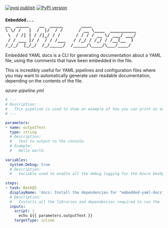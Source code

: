 [![pypi publish](https://github.com/GenesisCoast/embedded-yaml-docs/actions/workflows/python-publish.yml/badge.svg)](https://github.com/GenesisCoast/embedded-yaml-docs/actions/workflows/python-publish.yml) [![PyPI version](https://badge.fury.io/py/embedded-yaml-docs.svg)](https://badge.fury.io/py/embedded-yaml-docs)

<h3>
  
```
Embedded...
__  _____    __  _____       ____                 
\ \/ /   |  /  |/  / /      / __ \____  __________
 \  / /| | / /|_/ / /      / / / / __ \/ ___/ ___/
 / / ___ |/ /  / / /___   / /_/ / /_/ / /__(__  ) 
/_/_/  |_/_/  /_/_____/  /_____/\____/\___/____/                   
```
  
</h3>

Embedded YAML docs is a CLI for generating documentation about a YAML file, using the comments that have been embedded in the file.

This is incredibly useful for YAML pipelines and configuration files where you may want to automatically generate user readable documentation, depending on the contents of the file.

*azure-pipeline.yml*
```yml
# ---
# Description:
#   This pipeline is used to show an example of how you can print an output to the console.
# ---

parameters:
- name: outputText
  type: string
  # Description:
  #   Text to output to the console.
  # Example:
  #   Hello world.
  
variables:
  System.Debug: true
  # Description:
  #   Variable used to enable all the debug logging for the Azure DevOps pipelines.
  
steps:
- task: Bash@3
  displayName: 'docs: Install the dependencies for "embedded-yaml-docs"'
  # Description:
  #   Installs all the libraries and dependencies required to run the `embedded-yaml-docs` tool.
  inputs:
    script: |
      echo ${{ parameters.outputText }}
    targetType: inline
```
